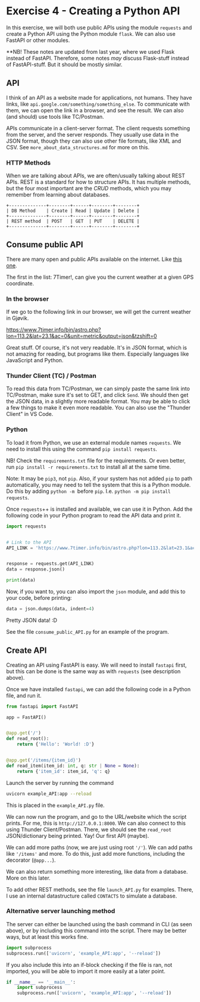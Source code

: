 # Exercise 4 - Creating a Python API
In this exercise, we will both use public APIs using the module `requests` and create a Python API using the Python module `flask`.
We can also use FastAPI or other modules.


**NB! These notes are updated from last year, where we used Flask instead of FastAPI. Therefore, some notes _may_ discuss Flask-stuff instead of FastAPI-stuff. But it should be mostly similar.


## API
I think of an API as a website made for applications, not humans.
They have links, like `api.google.com/something/something_else`.
To communicate with them, we can open the link in a browser, and see the result.
We can also (and should) use tools like TC/Postman.

APIs communicate in a client-server format.
The client requests something from the server, and the server responds.
They usually use data in the JSON format, though they can also use other file formats, like XML and CSV. See `more_about_data_structures.md` for more on this.

### HTTP Methods
When we are talking about APIs, we are often/usually talking about REST APIs.
REST is a standard for how to structure APIs.
It has multiple methods, but the four most important are the *CRUD* methods, which you may remember from learning about databases.

```
+--------------+--------+------+--------+--------+
| DB Method    | Create | Read | Update | Delete |
+--------------+--------+------+--------+--------+
| REST method  | POST   | GET  | PUT    | DELETE |
+--------------+--------+------+--------+--------+
```

## Consume public API
There are many open and public APIs available on the internet. Like [this one](https://mixedanalytics.com/blog/list-actually-free-open-no-auth-needed-apis/).

The first in the list: 7Timer!, can give you the current weather at a given GPS coordinate.

### In the browser
If we go to the following link in our browser, we will get the current weather in Gjøvik.

https://www.7timer.info/bin/astro.php?lon=113.2&lat=23.1&ac=0&unit=metric&output=json&tzshift=0

Great stuff. Of course, it's not very readable.
It's in JSON format, which is not amazing for reading, but programs like them.
Especially languages like JavaScript and Python.

### Thunder Client (TC) / Postman
To read this data from TC/Postman, we can simply paste the same link into TC/Postman, make sure it's set to GET, and click `Send`.
We should then get the JSON data, in a slightly more readable format.
You may be able to click a few things to make it even more readable.
You can also use the "Thunder Client" in VS Code.

### Python
To load it from Python, we use an external module names `requests`.
We need to install this using the command `pip install requests`.

NB! Check the `requirements.txt` file for the requirements. Or even better, run `pip install -r requirements.txt` to install all at the same time.

Note: It may be `pip3`, not `pip`.
Also, if your system has not added `pip` to path automatically, you may need to tell the system that this is a Python module.
Do this by adding `python -m `before `pip`.
I.e. `python -m pip install requests`.

Once `requests`++ is installed and available, we can use it in Python.
Add the following code in your Python program to read the API data and print it.

```python
import requests


# Link to the API
API_LINK = 'https://www.7timer.info/bin/astro.php?lon=113.2&lat=23.1&ac=0&unit=metric&output=json&tzshift=0'


response = requests.get(API_LINK)
data = response.json()

print(data)
```

Now, if you want to, you can also import the `json` module, and add this to your code, before printing:

```python
data = json.dumps(data, indent=4)
```

Pretty JSON data! :D

See the file `consume_public_API.py` for an example of the program.


## Create API
Creating an API using FastAPI is easy.
We will need to install `fastapi` first, but this can be done is the same way as with `requests` (see description above).

Once we have installed `fastapi`, we can add the following code in a Python file, and run it.

```python
from fastapi import FastAPI

app = FastAPI()


@app.get('/')
def read_root():
    return {'Hello': 'World! :D'}


@app.get('/items/{item_id}')
def read_item(item_id: int, q: str | None = None):
    return {'item_id': item_id, 'q': q}
```

Launch the server by running the command

```bash
uvicorn example_API:app --reload
```

This is placed in the `example_API.py` file.

We can now run the program, and go to the URL/website which the script prints.
For me, this is `http://127.0.0.1:8000`.
We can also connect to this using Thunder Client/Postman.
There, we should see the `read_root` JSON/dictionary being printed.
Yay! Our first API (maybe).

We can add more paths (now, we are just using root `'/'`).
We can add paths like `'/items'` and more.
To do this, just add more functions, including the decorator (`@app...`).

We can also return something more interesting, like data from a database.
More on this later.

To add other REST methods, see the file `launch_API.py` for examples.
There, I use an internal datastructure called `CONTACTS` to simulate a database.

### Alternative server launching method
The server can either be launched using the bash command in CLI (as seen above), or by including this command into the script. There may be better ways, but at least this works fine.

```python
import subprocess
subprocess.run(['uvicorn', 'example_API:app', '--reload'])
```

If you also include this into an if-block checking if the file is ran, not imported, you will be able to import it more easily at a later point.

```python
if __name__ == '__main__':
    import subprocess
    subprocess.run(['uvicorn', 'example_API:app', '--reload'])
```
